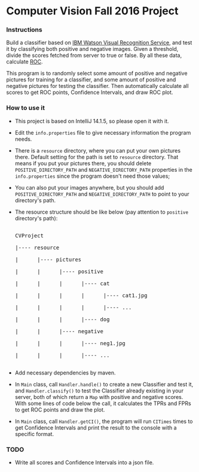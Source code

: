 # Computer Vision Fall 2016 Project

### Instructions

Build a classifier based on <a href="http://www.ibm.com/watson/developercloud/visual-recognition.html">IBM Watson Visual Recognition Service</a>, and test it by classifying both positive and negative images. Given a threshold, divide the scores fetched from server to true or false. By all these data, calculate <a href="https://en.wikipedia.org/wiki/Receiver_operating_characteristic">ROC</a>.

This program is to randomly select some amount of positive and negative pictures for training for a classifier, and some amount of positive and negative pictures for testing the classifier. Then automatically calculate all scores to get ROC points, Confidence Intervals, and draw ROC plot. 

### How to use it

- This project is based on IntelliJ 14.1.5, so please open it with it.

- Edit the `info.properties` file to give necessary information the program needs.

- There is a `resource` directory, where you can put your own pictures there. Default setting for the path is set to `resource` directory. That means if you put your pictures there, you should delete `POSITIVE_DIRECTORY_PATH` and `NEGATIVE_DIRECTORY_PATH` properties in the `info.properties` since the program doesn't need those values;

- You can also put your images anywhere, but you should add `POSITIVE_DIRECTORY_PATH` and `NEGATIVE_DIRECTORY_PATH` to point to your directory's path.

- The resource structure should be like below (pay attention to `positive` directory's path):

  <pre>

  CVProject

  |---- resource

  |      |---- pictures

  |      |      |---- positive

  |      |      |      |---- cat

  |      |      |      |      |---- cat1.jpg

  |      |      |      |      |---- ...

  |      |      |      |---- dog

  |      |      |---- negative

  |      |      |      |---- neg1.jpg

  |      |      |      |---- ...

  </pre>

- Add necessary dependencies by maven.

- In `Main` class, call `Handler.handle()` to create a new Classifier and test it, and `Handler.classify()` to test the Classifier already existing in your server, both of which return a `Map` with positive and negative scores. With some lines of code below the call, it calculates the TPRs and FPRs to get ROC points and draw the plot.

- In `Main` class, call `Handler.getCI()`, the program will run `CITimes` times to get Confidence Intervals and print the result to the console with a specific format.



### TODO

- Write all scores and Confidence Intervals into a json file.